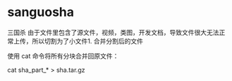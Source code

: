 # sanguosha
三国杀
由于文件里包含了源文件，视频，类图，开发文档，导致文件很大无法正常上传，所以切割为了小文件
​1. 合并分割后的文件​​

使用 cat 命令将所有分块合并回原文件：

cat sha_part_* > sha.tar.gz
